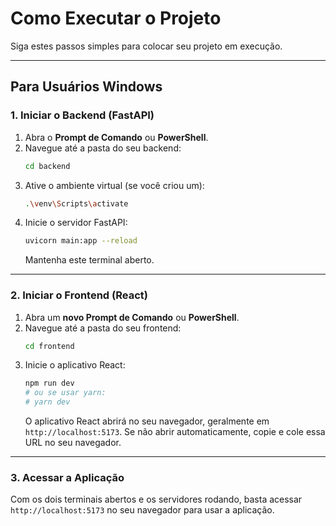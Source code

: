 # Como Executar o Projeto

Siga estes passos simples para colocar seu projeto em execução.

---

## Para Usuários Windows

### 1. Iniciar o Backend (FastAPI)

1.  Abra o **Prompt de Comando** ou **PowerShell**.
2.  Navegue até a pasta do seu backend:
    ```bash
    cd backend
    ```
3.  Ative o ambiente virtual (se você criou um):
    ```bash
    .\venv\Scripts\activate
    ```
4.  Inicie o servidor FastAPI:
    ```bash
    uvicorn main:app --reload
    ```
    Mantenha este terminal aberto.

---

### 2. Iniciar o Frontend (React)

1.  Abra um **novo Prompt de Comando** ou **PowerShell**.
2.  Navegue até a pasta do seu frontend:
    ```bash
    cd frontend
    ```
3.  Inicie o aplicativo React:
    ```bash
    npm run dev
    # ou se usar yarn:
    # yarn dev
    ```
    O aplicativo React abrirá no seu navegador, geralmente em `http://localhost:5173`. Se não abrir automaticamente, copie e cole essa URL no seu navegador.

---

### 3. Acessar a Aplicação

Com os dois terminais abertos e os servidores rodando, basta acessar `http://localhost:5173` no seu navegador para usar a aplicação.